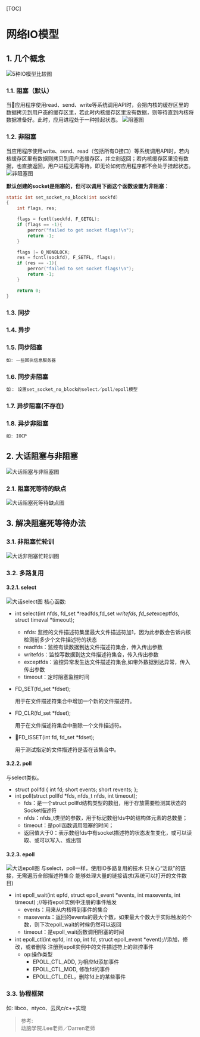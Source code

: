[TOC]

# 网络IO模型
##  1. 几个概念
![5种IO模型比较图](images/5种IO模型比较.jpg)
###  1.1. 阻塞（默认）
当应用程序使用read、send、write等系统调用API时，会把内核的缓存区里的数据拷贝到用户态的缓存区里，若此时内核缓存区里没有数据，则等待直到内核将数据准备好。此时，应用进程处于一种挂起状态。
![阻塞图](images/阻塞.png)
###  1.2. 非阻塞
当应用程序使用write、send、read（包括所有O接口）等系统调用API时，若内核缓存区里有数据则拷贝到用户态缓存区，并立刻返回；若内核缓存区里没有数据，也直接返回，用户进程无需等待。即无论如何应用程序都不会处于挂起状态。
![非阻塞图](images/非阻塞.png)	

**默认创建的socket是阻塞的，但可以调用下面这个函数设置为非阻塞**：
```c
static int set_socket_no_block(int sockfd)
{
	int flags, res;

	flags = fcntl(sockfd, F_GETGL);
	if (flags == -1){
		perror("failed to get socket flags!\n");
		return -1;
	}

	flags |= O_NONBLOCK;
	res = fcntl(sockfd), F_SETFL, flags);
	if (res == -1){
		perror("failed to set socket flags!\n");
		return -1;
	} 

	return 0;
}
```
###  1.3. 同步

###  1.4. 异步
###  1.5. 同步阻塞
```c
如: 一些回执信息服务器
```
###  1.6. 同步非阻塞
```c
如： 设置set_socket_no_block的select／poll/epoll模型
```
###  1.7. 异步阻塞(不存在)
###  1.8. 异步非阻塞
```c
如: IOCP
```
##  2. 大话阻塞与非阻塞
![大话阻塞与非阻塞图](images/大话阻塞与非阻塞.png)
###  2.1. 阻塞死等待的缺点
![大话阻塞死等待缺点图](images/大话阻塞死等待的缺点.png)
##  3. 解决阻塞死等待办法
###  3.1. 非阻塞忙轮训
![大话非阻塞忙轮训图](images/大话非阻塞忙轮训.png)
###  3.2. 多路复用
####  3.2.1. select
![大话select图](images/大话select.png)
核心函数:
* int select(int nfds,
	fd_set *readfds,fd_set *writefds, fd_set*exceptfds,
	struct timeval *timeout); 	
	* nfds: 监控的文件描述符集里最大文件描述符加1，因为此参数会告诉内核检测前多少个文件描述符的状态
	* readfds：监控有读数据到达文件描述符集合，传入传出参数
	* writefds：监控写数据到达文件描述符集合，传入传出参数
	* exceptfds：监控异常发生达文件描述符集合,如带外数据到达异常，传入传出参数
	* timeout：定时阻塞监控时间

* FD_SET(fd_set *fdset);

	用于在文件描述符集合中增加一个新的文件描述符。 
* FD_CLR(fd_set *fdset);	

	用于在文件描述符集合中删除一个文件描述符。
* FD_ISSET(int fd, fd_set *fdset);	

	用于测试指定的文件描述符是否在该集合中。

####  3.2.2. poll
与select类似。
* struct pollfd {
    	int fd;
    	short events;
    	short revents;
};
* int poll(struct pollfd *fds, nfds_t nfds, int timeout); 
	* fds：是一个struct pollfd结构类型的数组，用于存放需要检测其状态的Socket描述符
	* nfds：nfds_t类型的参数，用于标记数组fds中的结构体元素的总数量；
	* timeout：是poll函数调用阻塞的时间；
	* 返回值大于0：表示数组fds中有socket描述符的状态发生变化，或可以读取、或可以写入、或出错

####  3.2.3. epoll
![大话epoll图](images/大话epoll.png)
与select，poll一样，使用IO多路复用的技术
只关心“活跃”的链接，无需遍历全部描述符集合
能够处理大量的链接请求(系统可以打开的文件数目) 
* int epoll_wait(int epfd, struct epoll_event *events, 
	int maxevents, int timeout) ;//等待epoll实例中注册的事件触发
	* events：用来从内核得到事件的集合
	* maxevents：返回的events的最大个数，如果最大个数大于实际触发的个数，则下次epoll_wait的时候仍然可以返回
	* timeout：是epoll_wait函数调用阻塞的时间
* int epoll_ctl(int epfd, int op, int fd, struct epoll_event *event);//添加，修改，或者删除 注册到epoll实例中的文件描述符上的监控事件
	* op:操作类型
		* EPOLL_CTL_ADD, 为相应fd添加事件 
		* EPOLL_CTL_MOD, 修改fd的事件 
		* EPOLL_CTL_DEL，删除fd上的某些事件 


###  3.3. 协程框架
如: libco、ntyco、云风c/c++实现



> 参考:  
> 动脑学院.Lee老师／Darren老师